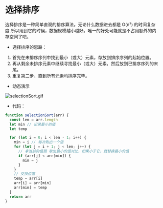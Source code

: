# 选择排序

选择排序是一种简单直观的排序算法，无论什么数据进去都是 O(n²) 的时间复杂度
所以用到它的时候，数据规模越小越好。唯一的好处可能就是不占用额外的内存空间了吧。

- 选择排序的思路：
1. 首先在未排序序列中找到最小（或大）元素，存放到排序序列的起始位置。
2. 再从剩余未排序元素中继续寻找最小（或大）元素，然后放到已排序序列的末尾。
3. 重复第二步，直到所有元素均排序完毕。

- 动态演示
<img src="https://upload-images.jianshu.io/upload_images/13129256-d66a91dcbc4d5cf0.gif?imageMogr2/auto-orient/strip" alt="selectionSort.gif">


- 代码：
```js
function selectionSort(arr) {
  const len = arr.length
  let min // 记录最小的值
  let temp

  for (let i = 0; i < len - 1; i++) {
    min = i // 每次取出一个值
    for (let j = i + 1; j < len; j++) {
      // 拿当前的值跟 取出最小的值对比，如果小于它，就替换最小的值
      if (arr[j] < arr[min]) {
        min = j
      }
    }
    // 交换位置
    temp = arr[i]
    arr[i] = arr[min]
    arr[min] = temp      
  }
  return arr
}
```
